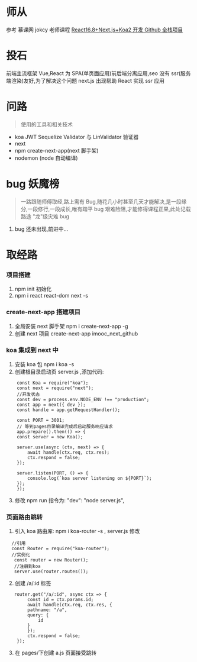 # 师从

参考 慕课网 jokcy 老师课程 [React16.8+Next.js+Koa2 开发 Github 全栈项目](https://coding.imooc.com/class/334.html)

# 投石

前端主流框架 Vue,React 为 SPA(单页面应用)前后端分离应用,seo 没有 ssr(服务端渲染)友好,为了解决这个问题 next.js 出现帮助 React
实现 ssr 应用

# 问路

> 使用的工具和相关技术

- koa JWT Sequelize Validator 与 LinValidator 验证器
- next
- npm create-next-app(next 脚手架)
- nodemon (node 自动编译)

# bug 妖魔榜

> 一路跟随师傅取经,路上需有 Bug,随花几小时甚至几天才能解决,是一段缘分,一段修行,一段成长,唯有踏平 bug 艰难险阻,才能修得课程正果,此处记载路途 "龙"级灾难 bug

1. bug 还未出现,前进中...

# 取经路

### 项目搭建

1. npm init 初始化
2. npm i react react-dom next -s

### create-next-app 搭建项目

1. 全局安装 next 脚手架 npm i create-next-app -g
2. 创建 next 项目 create-next-app imooc_next_github

### koa 集成到 next 中

1. 安装 koa 包 npm i koa -s
2. 创建根目录启动页 server.js ,添加代码:

```
    const Koa = require("koa");
    const next = require("next");
    //开发状态
    const dev = process.env.NODE_ENV !== "production";
    const app = next({ dev });
    const handle = app.getRequestHandler();

    const PORT = 3001;
    // 等到pages目录编译完成后启动服务响应请求
    app.prepare().then(() => {
    const server = new Koa();

    server.use(async (ctx, next) => {
        await handle(ctx.req, ctx.res);
        ctx.respond = false;
    });

    server.listen(PORT, () => {
        console.log(`koa server listening on ${PORT}`);
    });
    });

```

3. 修改 npm run 指令为: "dev": "node server.js",

### 页面路由跳转

1. 引入 koa 路由库: npm i koa-router -s , server.js 修改

```
  //引用
  const Router = require("koa-router");
  //实例化
   const router = new Router();
   //注册到koa
   server.use(router.routes());
```

2. 创建 /a/:id 标签

```
   router.get("/a/:id", async ctx => {
        const id = ctx.params.id;
        await handle(ctx.req, ctx.res, {
        pathname: "/a",
        query: {
            id
        }
        });
        ctx.respond = false;
    });
```

3. 在 pages/下创建 a.js 页面接受跳转
